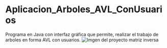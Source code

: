 # Aplicacion_Arboles_AVL_ConUsuarios
Programa en Java con interfaz gráfica que permite, realizar el trabajo de arboles en forma AVL con usuarios.
![Imgen del proyecto matriz inversa](https://github.com/rszaldumbide/Aplicacion_Arboles_AVL_ConUsuarios/assets/104150751/3eeb8387-aa84-43f9-a7ac-826d6cfc4ef1)
